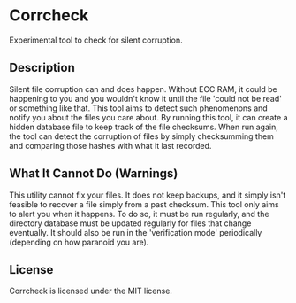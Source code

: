 Corrcheck
=========

Experimental tool to check for silent corruption.

Description
-----------
Silent file corruption can and does happen.
Without ECC RAM, it could be happening to you and you wouldn't know it until the file 'could not be read' or something like that.
This tool aims to detect such phenomenons and notify you about the files you care about.
By running this tool, it can create a hidden database file to keep track of the file checksums.
When run again, the tool can detect the corruption of files by simply checksumming them and comparing those hashes with what it last recorded.

What It Cannot Do (Warnings)
-----------------
This utility cannot fix your files.
It does not keep backups, and it simply isn't feasible to recover a file simply from a past checksum.
This tool only aims to alert you when it happens.
To do so, it must be run regularly, and the directory database must be updated regularly for files that change eventually.
It should also be run in the 'verification mode' periodically (depending on how paranoid you are).

License
-------
Corrcheck is licensed under the MIT license.
